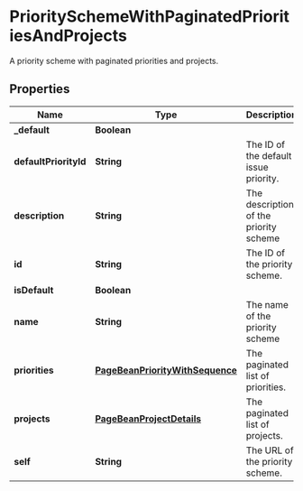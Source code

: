 

# PrioritySchemeWithPaginatedPrioritiesAndProjects

A priority scheme with paginated priorities and projects.

## Properties

| Name | Type | Description | Notes |
|------------ | ------------- | ------------- | -------------|
|**_default** | **Boolean** |  |  [optional] |
|**defaultPriorityId** | **String** | The ID of the default issue priority. |  [optional] |
|**description** | **String** | The description of the priority scheme |  [optional] |
|**id** | **String** | The ID of the priority scheme. |  |
|**isDefault** | **Boolean** |  |  [optional] |
|**name** | **String** | The name of the priority scheme |  |
|**priorities** | [**PageBeanPriorityWithSequence**](PageBeanPriorityWithSequence.md) | The paginated list of priorities. |  [optional] |
|**projects** | [**PageBeanProjectDetails**](PageBeanProjectDetails.md) | The paginated list of projects. |  [optional] |
|**self** | **String** | The URL of the priority scheme. |  [optional] |




